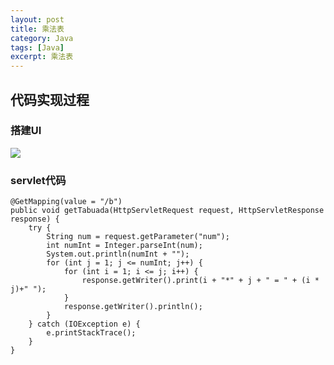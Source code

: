 ```yaml
---
layout: post
title: 乘法表
category: Java
tags: [Java]
excerpt: 乘法表
---
```


## 代码实现过程 ##

### 搭建UI ###

![](http://www.nangongyibin.com/assets/images/tabuada.png)

### servlet代码 ###

    
    @GetMapping(value = "/b")
    public void getTabuada(HttpServletRequest request, HttpServletResponse response) {
        try {
            String num = request.getParameter("num");
            int numInt = Integer.parseInt(num);
            System.out.println(numInt + "");
            for (int j = 1; j <= numInt; j++) {
                for (int i = 1; i <= j; i++) {
                    response.getWriter().print(i + "*" + j + " = " + (i * j)+" ");
                }
                response.getWriter().println();
            }
        } catch (IOException e) {
            e.printStackTrace();
        }
    }